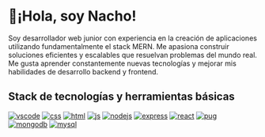 # 👋¡Hola, soy Nacho!

Soy desarrollador web junior con experiencia en la creación de aplicaciones utilizando fundamentalmente el stack MERN. Me apasiona construir soluciones eficientes y escalables que resuelvan problemas del mundo real. Me gusta aprender constantemente nuevas tecnologías y mejorar mis habilidades de desarrollo backend y frontend.

<!-- 🌍  Soy de Almería🌞, pero estoy viviendo en Madrid.  
🖥️  Aquí puedes ver mi [portfolio](http://dwd) y ver algunos de mis proyectos.    
🚀  Actualmente, estoy trabajando en [mis proyectos](http://efr).  
🤝  Estoy disponible a ofertas laborales o colaborar en proyectos.    
🧠  Actualmente, estoy aprendiendo a desarrollar aplicaciones profesionales.  
⚡  Me gusta correr, cocinar, escuchar música y hacer actividades en la naturaleza.   
✉️  Si tienes alguna pregunta o sugerencia no dudes en escribirme [serranof.ignacio@gmail.com](mailto:serranof.ignacio@gmail.com) -->

## Stack de tecnologías y herramientas básicas
[![vscode](https://skillicons.dev/icons?i=vscode)](https://code.visualstudio.com/)
[![css](https://skillicons.dev/icons?i=css)](https://es.wikipedia.org/wiki/CSS)
[![html](https://skillicons.dev/icons?i=html)](https://es.wikipedia.org/wiki/HTML)
[![js](https://skillicons.dev/icons?i=js)](https://es.wikipedia.org/wiki/JavaScript)
[![nodejs](https://skillicons.dev/icons?i=nodejs)](https://nodejs.org/)
[![express](https://skillicons.dev/icons?i=express)](https://expressjs.com/es/)
[![react](https://skillicons.dev/icons?i=react)](https://es.react.dev/)
[![pug](https://skillicons.dev/icons?i=pug)](https://pugjs.org/)
[![mongodb](https://skillicons.dev/icons?i=mongodb)](https://www.mongodb.com/es)
[![mysql](https://skillicons.dev/icons?i=mysql)](https://www.mysql.com/)

<!-- ## Librerías y herramientas complementarias -->



